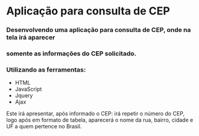 # Aplicação para consulta de CEP

### Desenvolvendo uma aplicação para consulta de CEP, onde na tela irá aparecer
### somente as informações do CEP solicitado.

### Utilizando as ferramentas:

* HTML
* JavaScript
* Jquery
* Ajax

Este irá apresentar, após informado o CEP: irá repetir o número do CEP, logo após em formato de 
tabela, aparecerá o nome da rua, bairro, cidade e UF a quem pertence no Brasil.
